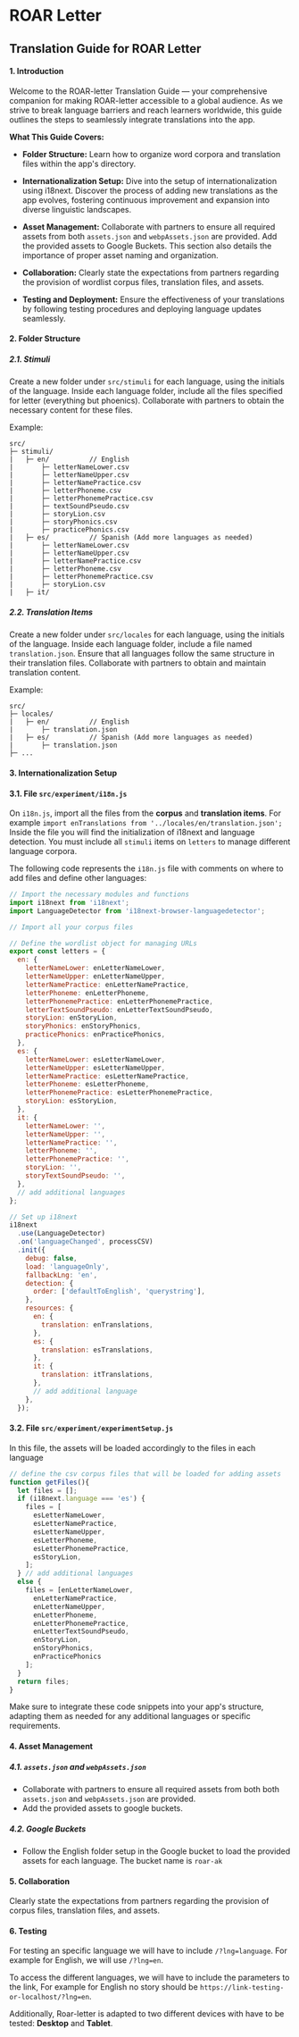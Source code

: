 # ROAR Letter

## Translation Guide for ROAR Letter

#### 1. Introduction
Welcome to the ROAR-letter Translation Guide — your comprehensive companion for making ROAR-letter accessible to a global audience. As we strive to break language barriers and reach learners worldwide, this guide outlines the steps to seamlessly integrate translations into the app.

**What This Guide Covers:**
- **Folder Structure:** Learn how to organize word corpora and translation files within the app's directory.

- **Internationalization Setup:** Dive into the setup of internationalization using i18next. Discover the process of adding new translations as the app evolves, fostering continuous improvement and expansion into diverse linguistic landscapes.

- **Asset Management:** Collaborate with partners to ensure all required assets from both `assets.json` and `webpAssets.json` are provided. Add the provided assets to Google Buckets. This section also details the importance of proper asset naming and organization.

- **Collaboration:** Clearly state the expectations from partners regarding the provision of wordlist corpus files, translation files, and assets.

- **Testing and Deployment:** Ensure the effectiveness of your translations by following testing procedures and deploying language updates seamlessly.

#### 2. Folder Structure

##### 2.1. Stimuli
Create a new folder under `src/stimuli` for each language, using the initials of the language. Inside each language folder, include all the files specified for letter (everything but phoenics). Collaborate with partners to obtain the necessary content for these files.

Example:
```
src/
├─ stimuli/
|   ├─ en/          // English
|       ├─ letterNameLower.csv
|       ├─ letterNameUpper.csv
|       ├─ letterNamePractice.csv
|       ├─ letterPhoneme.csv
|       ├─ letterPhonemePractice.csv
|       ├─ textSoundPseudo.csv
|       ├─ storyLion.csv
|       ├─ storyPhonics.csv
|       ├─ practicePhonics.csv
|   ├─ es/          // Spanish (Add more languages as needed)
|       ├─ letterNameLower.csv
|       ├─ letterNameUpper.csv
|       ├─ letterNamePractice.csv
|       ├─ letterPhoneme.csv
|       ├─ letterPhonemePractice.csv
|       ├─ storyLion.csv
|   ├─ it/
```

##### 2.2. Translation Items
Create a new folder under `src/locales` for each language, using the initials of the language. Inside each language folder, include a file named `translation.json`. Ensure that all languages follow the same structure in their translation files. Collaborate with partners to obtain and maintain translation content.

Example:
```
src/
├─ locales/
|   ├─ en/          // English
|       ├─ translation.json
|   ├─ es/          // Spanish (Add more languages as needed)
|       ├─ translation.json
├─ ...
```


#### 3. Internationalization Setup

#### 3.1. File `src/experiment/i18n.js`

On `i18n.js`, import all the files from the **corpus** and **translation items**. For example `import enTranslations from '../locales/en/translation.json';`
Inside the file you will find the initialization of i18next and language detection. 
You must include all `stimuli` items on `letters` to manage different language corpora.

The following code represents the `i18n.js` file with comments on where to add files and define other languages:

```javascript
// Import the necessary modules and functions
import i18next from 'i18next';
import LanguageDetector from 'i18next-browser-languagedetector';

// Import all your corpus files

// Define the wordlist object for managing URLs
export const letters = {
  en: {
    letterNameLower: enLetterNameLower,
    letterNameUpper: enLetterNameUpper,
    letterNamePractice: enLetterNamePractice,
    letterPhoneme: enLetterPhoneme,
    letterPhonemePractice: enLetterPhonemePractice,
    letterTextSoundPseudo: enLetterTextSoundPseudo,
    storyLion: enStoryLion,
    storyPhonics: enStoryPhonics,
    practicePhonics: enPracticePhonics,
  },
  es: {
    letterNameLower: esLetterNameLower,
    letterNameUpper: esLetterNameUpper,
    letterNamePractice: esLetterNamePractice,
    letterPhoneme: esLetterPhoneme,
    letterPhonemePractice: esLetterPhonemePractice,
    storyLion: esStoryLion,
  },
  it: {
    letterNameLower: '',
    letterNameUpper: '',
    letterNamePractice: '',
    letterPhoneme: '',
    letterPhonemePractice: '',
    storyLion: '',
    storyTextSoundPseudo: '',
  },
  // add additional languages
};

// Set up i18next
i18next
  .use(LanguageDetector)
  .on('languageChanged', processCSV)
  .init({
    debug: false,
    load: 'languageOnly',
    fallbackLng: 'en',
    detection: {
      order: ['defaultToEnglish', 'querystring'],
    },
    resources: {
      en: {
        translation: enTranslations,
      },
      es: {
        translation: esTranslations,
      },
      it: {
        translation: itTranslations,
      },
      // add additional language
    },
  });


```

#### 3.2. File `src/experiment/experimentSetup.js`

In this file, the assets will be loaded accordingly to the files in each language

```javascript
// define the csv corpus files that will be loaded for adding assets
function getFiles(){
  let files = [];
  if (i18next.language === 'es') {
    files = [
      esLetterNameLower,
      esLetterNamePractice,
      esLetterNameUpper, 
      esLetterPhoneme, 
      esLetterPhonemePractice,
      esStoryLion,
    ];
  } // add additional languages
  else {
    files = [enLetterNameLower,
      enLetterNamePractice,
      enLetterNameUpper, 
      enLetterPhoneme, 
      enLetterPhonemePractice,
      enLetterTextSoundPseudo,
      enStoryLion,
      enStoryPhonics,
      enPracticePhonics
    ];
  }
  return files;
}
```

Make sure to integrate these code snippets into your app's structure, adapting them as needed for any additional languages or specific requirements.

#### 4. Asset Management

##### 4.1. `assets.json` and `webpAssets.json`
- Collaborate with partners to ensure all required assets from both  both `assets.json` and `webpAssets.json` are provided.
- Add the provided assets to google buckets.

##### 4.2. Google Buckets
- Follow the English folder setup in the Google bucket to load the provided assets for each language. The bucket name is `roar-ak`

#### 5. Collaboration
Clearly state the expectations from partners regarding the provision of corpus files, translation files, and assets.

#### 6. Testing
For testing an specific language we will have to include `/?lng=language`. For example for English, we will use `/?lng=en`.

To access the different languages, we will have to include the parameters to the link, For example for English no story should be `https://link-testing-or-localhost/?lng=en`.

Additionally, Roar-letter is adapted to two different devices with have to be tested: **Desktop** and **Tablet**.
